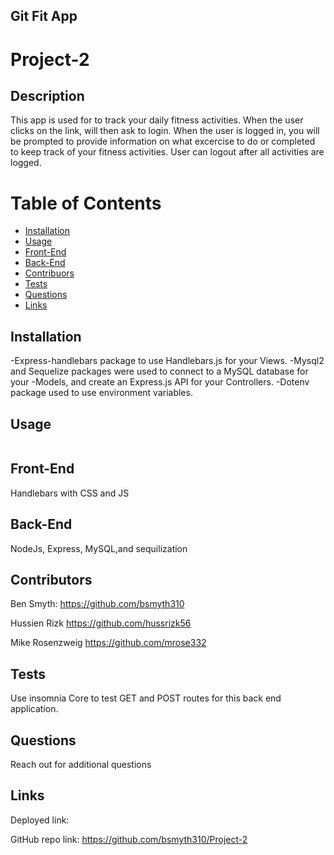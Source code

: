 ## Git Fit App 
# Project-2


## Description
This app is used for to track your daily fitness activities. When the user clicks on the link, will then ask to login. When the user is logged in, you will be prompted to provide information on what excercise to do or completed to keep track of your fitness activities. User can logout after all activities are logged.

# Table of Contents

 * [Installation](#installation)
 * [Usage](#usage)
 * [Front-End](#front-end)
 * [Back-End](#back-end)
 * [Contribuors](#contributors)
 * [Tests](#tests)
 * [Questions](#questions)
 * [Links](#links)
    

## Installation
-Express-handlebars package to use Handlebars.js for your Views.
-Mysql2 and Sequelize packages were used to connect to a MySQL database for your -Models, and create an Express.js API for your Controllers.
-Dotenv package used to use environment variables.



## Usage 
<img src="">

## Front-End
Handlebars with CSS and JS 

## Back-End
NodeJs, Express, MySQL,and sequilization

## Contributors

 Ben Smyth:
 https://github.com/bsmyth310

 Hussien Rizk
 https://github.com/hussrizk56

 Mike Rosenzweig
 https://github.com/mrose332

## Tests

Use insomnia Core to test GET and POST routes for this back end application.

## Questions

Reach out for additional questions 

## Links

Deployed link: 

GitHub repo link: https://github.com/bsmyth310/Project-2